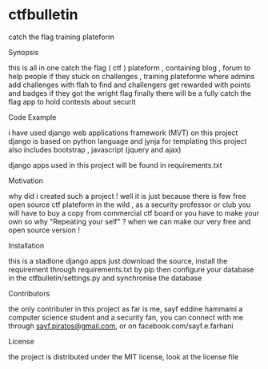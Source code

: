 ctfbulletin
===========

catch the flag training plateform

Synopsis

this is all in one catch the flag ( ctf ) plateform , containing blog , forum to help people if they stuck on challenges , training plateforme where admins add challenges with flah to find and challengers get rewarded with points and badges if they got the wright flag
finally there will be a fully catch the flag app to hold contests about securit

Code Example

i have used django web applications framework (MVT) on this project
django is based on python language and jynja for templating
this project also includes bootstrap , javascript (jquery and ajax)

django apps used in this project will be found in requirements.txt

Motivation

why did i created such a project ! well it is just because there is few free open source ctf plateform in the wild , as a security professor or club you will have to buy a copy from commercial ctf board or you have to make your own so why "Repeating your self" ? when we can make our very free and open source version !

Installation

this is a stadlone django apps just download the source, install the requirement through requirements.txt by pip then configure your database in the ctfbulletin/settings.py and synchronise the database



Contributors

the only contributer in this project as far is me, sayf eddine hammami a computer science student and a security fan, you can connect with me through sayf.piratos@gmail.com, or on facebook.com/sayf.e.farhani

License

the project is distributed under the MIT license, look at the license file
